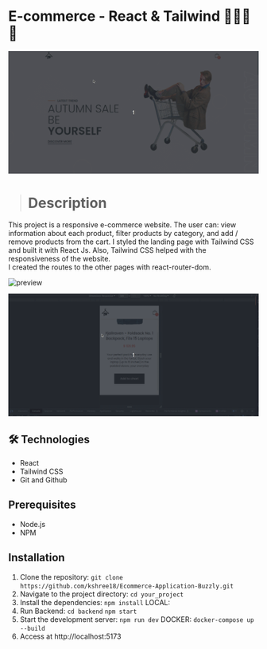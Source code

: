# E-commerce - React & Tailwind 🛒👜🛒👜

![preview](./.github/preview_intro.gif)

> # Description 

This project is a responsive e-commerce website. The user can: view information about each product, filter products by category, and add / remove products from the cart. 
I styled the landing page with Tailwind CSS and built it with React Js. Also, Tailwind CSS helped with the responsiveness of the website.   
I created the routes to the other pages with react-router-dom.



![preview](./.github/preview_products.gif)

![preview](./.github/preview_responsiveness.gif)



## 🛠️ Technologies 

- React 
- Tailwind CSS
- Git and Github

## Prerequisites

- Node.js
- NPM

## Installation

1. Clone the repository:  `git clone https://github.com/kshree18/Ecommerce-Application-Buzzly.git`
2. Navigate to the project directory: `cd your_project`
3. Install the dependencies: `npm install`
LOCAL:
4. Run Backend: `cd backend` `npm start`
5.  Start the development server: `npm run dev`
DOCKER:
`docker-compose up --build`
6. Access at http://localhost:5173